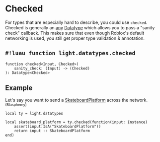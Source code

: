 # Checked

For types that are especially hard to describe, you could use `checked`. Checked is generally an [any](../any.md)
[Datatype](../index.md#what-is-a-datatype) which allows you to pass a "sanity check" callback. This makes sure that even though Roblox's
default networking is used, you still get proper type validation & annotation.

## `#!luau function light.datatypes.checked`

```luau title='<!-- client --> <!-- server --> <!-- shared --> <!-- sync -->'
function checked<Input, Checked>(
    sanity_check: (Input) -> (Checked)
): Datatype<Checked>
```

## Example

Let's say you want to send a [SkateboardPlatform](https://robloxapi.github.io/ref/class/SkateboardPlatform.html)
across the network. <small>(Blasphemy)</small>

```luau title='blasphemy.luau'
local ty = light.datatypes

local skateboard_platform = ty.checked(function(input: Instance)
    assert(input:IsA("SkateboardPlatform"))
    return input :: SkateboardPlatform
end)
```
